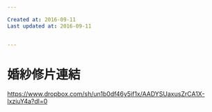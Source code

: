 ```yaml
---

Created at: 2016-09-11
Last updated at: 2016-09-11


---
```


# 婚紗修片連結


<https://www.dropbox.com/sh/un1b0df46y5if1x/AADYSUaxusZrCA1X-lxziuY4a?dl=0>

